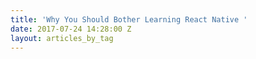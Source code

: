 ```yaml
---
title: 'Why You Should Bother Learning React Native '
date: 2017-07-24 14:28:00 Z
layout: articles_by_tag
---
```


